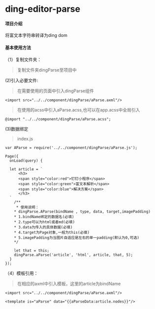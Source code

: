 # ding-editor-parse

#### 项目介绍
将富文本字符串转译为ding dom

#### 基本使用方法
（1）复制文件夹：

> 复制文件夹dingParse至项目中

(2)引入必要文件:

> 在需要使用的页面中引入dingParse组件

    <import src="../../component/dingParse/aParse.axml"/>

> 在使用的acss中引入aParse.acss,也可以在app.acss中全局引入

    @import "../../component/dingParse/aParse.acss";

(3)数据绑定

> index.js

    var AParse = require('../../component/dingParse/aParse.js');
    
    Page({
      onLoad(query) {
    
      let article = `
          <h3>
          <span style="color:red">钉钉小程序</span>
          <span style="color:green">富文本解析</span>
          <span style="color:blue">解决方案</span>
          </h3>
      `
        /**
         * 使用说明：
        * dingParse.AParse(bindName , type, data, target,imagePadding)
        * 1.bindName绑定的数据名(必填)
        * 2.type可以为html或者md(必填)
        * 3.data为传入的具体数据(必填)
        * 4.target为Page对象,一般为this(必填)
        * 5.imagePadding为当图片自适应是左右的单一padding(默认为0,可选)
        */
    
        let that = this;
        dingParse.aParse('article', 'html', article, that, 5);
      }
    });



（4）模板引用：

> 在相应的axml中引入模板，这里的article为bindName

    <import src="../../component/dingParse/aParse.axml"/>
    
    <template is="aParse" data="{{aParseData:article.nodes}}"/>


